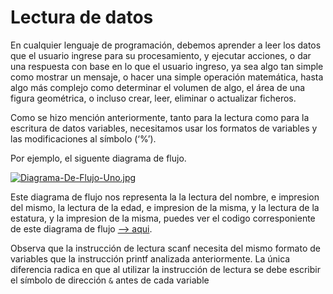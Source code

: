 # Lectura de datos

En cualquier lenguaje de programación, debemos aprender a leer los datos que el usuario ingrese para su procesamiento, y ejecutar acciones, o dar una respuesta con base en lo que el usuario ingreso, ya sea algo tan simple como mostrar un mensaje, o hacer una simple operación matemática, hasta algo más complejo como determinar el volumen de algo, el área de una figura geométrica, o incluso crear, leer, eliminar o actualizar ficheros.

Como se hizo mención anteriormente, tanto para la lectura como para la escritura de datos variables, necesitamos usar los formatos de variables y las modificaciones al símbolo (‘%’).

Por ejemplo, el siguente diagrama de flujo.

[![Diagrama-De-Flujo-Uno.jpg](https://i.postimg.cc/VkZf8ZcZ/Diagrama-De-Flujo-Uno.jpg)](https://postimg.cc/DSskQg01)

Este diagrama de flujo nos representa la la lectura del nombre, e impresion del mismo, la lectura de la edad, e impresion de la misma, y la lectura de la estatura, y la impresion de la misma, puedes ver el codigo corresponiente de este diagrama de flujo [--> aqui](lecturaDeDatos.c).

Observa que la instrucción de lectura scanf necesita del mismo formato de variables que la instrucción printf analizada anteriormente. La única diferencia radica en que al utilizar la instrucción de lectura se debe escribir el símbolo de dirección `&` antes de cada variable